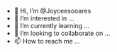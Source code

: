 - 👋 Hi, I’m @Joyceesooares
- 👀 I’m interested in ...
- 🌱 I’m currently learning ...
- 💞️ I’m looking to collaborate on ...
- 📫 How to reach me ...

<!---
Joyceesooares/Joyceesooares is a ✨ special ✨ repository because its `README.md` (this file) appears on your GitHub profile.
You can click the Preview link to take a look at your changes.
--->
